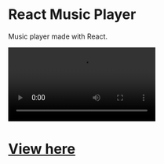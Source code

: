 # React Music Player

Music player made with React.

![github](https://user-images.githubusercontent.com/72323903/103365595-57a80880-4ab8-11eb-83ea-d14d9e7f3b90.mov)




<h1><a href="https://benmc97.github.io/ReactMusicPlayer/" target="_blank">View here</a></h1>

